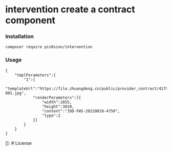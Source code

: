 # intervention create a contract component

### Installation

```
composer require pis0sion/intervention
```

### Usage

```
{
    "tmplParameters":{
        "1":{
            "templateUrl":"https://file.zhuangdeng.cn/public/provider_contract/417970784326135808-001.jpg",
            "renderParameters":[{
                "width":1655,
                "height":3010,
                "content":"JDD-FWS-20220818-4750",
                "type":2
            }]
        }
    }
}
```

[]: #  License